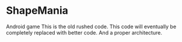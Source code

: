 # ShapeMania
Android game
This is the old rushed code. This code will eventually be completely replaced with better code. And a proper architecture.
